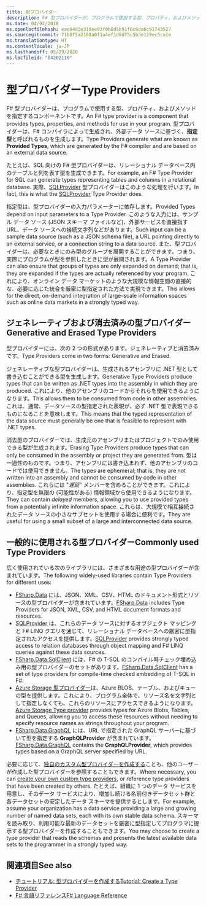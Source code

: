 ```yaml
---
title: 型プロバイダー
description: F# 型プロバイダーが、プログラムで使用する型、プロパティ、およびメソッドを指定するどのようなコンポーネントかを説明します。
ms.date: 04/02/2018
ms.openlocfilehash: eae64d2e318ee93f0b8d5b91f0c6da6c91743527
ms.sourcegitcommit: 71b8f5a2108a0f1a4ef1d8d75c5b3e129ec5ca1e
ms.translationtype: HT
ms.contentlocale: ja-JP
ms.lasthandoff: 05/29/2020
ms.locfileid: "84202110"
---
```

# <a name="type-providers"></a><span data-ttu-id="3c949-103">型プロバイダー</span><span class="sxs-lookup"><span data-stu-id="3c949-103">Type Providers</span></span>

<span data-ttu-id="3c949-104">F# 型プロバイダーは、プログラムで使用する型、プロパティ、およびメソッドを指定するコンポーネントです。</span><span class="sxs-lookup"><span data-stu-id="3c949-104">An F# type provider is a component that provides types, properties, and methods for use in your program.</span></span> <span data-ttu-id="3c949-105">型プロバイダーは、F# コンパイラによって生成され、外部データ ソースに基づく、**指定型**と呼ばれるものを生成します。</span><span class="sxs-lookup"><span data-stu-id="3c949-105">Type Providers generate what are known as **Provided Types**, which are generated by the F# compiler and are based on an external data source.</span></span>

<span data-ttu-id="3c949-106">たとえば、SQL 向けの F# 型プロバイダーは、リレーショナル データベース内のテーブルと列を表す型を生成できます。</span><span class="sxs-lookup"><span data-stu-id="3c949-106">For example, an F# Type Provider for SQL can generate types representing tables and columns in a relational database.</span></span> <span data-ttu-id="3c949-107">実際、[SQLProvider](https://fsprojects.github.io/SQLProvider/) 型プロバイダーはこのような処理を行います。</span><span class="sxs-lookup"><span data-stu-id="3c949-107">In fact, this is what the [SQLProvider](https://fsprojects.github.io/SQLProvider/) Type Provider does.</span></span>

<span data-ttu-id="3c949-108">指定型は、型プロバイダーの入力パラメーターに依存します。</span><span class="sxs-lookup"><span data-stu-id="3c949-108">Provided Types depend on input parameters to a Type Provider.</span></span> <span data-ttu-id="3c949-109">このような入力には、サンプル データ ソース (JSON スキーマ ファイルなど)、外部サービスを直接指す URL、データ ソースへの接続文字列などがあります。</span><span class="sxs-lookup"><span data-stu-id="3c949-109">Such input can be a sample data source (such as a JSON schema file), a URL pointing directly to an external service, or a connection string to a data source.</span></span> <span data-ttu-id="3c949-110">また、型プロバイダーは、必要なときにのみ型のグループを展開することができます。つまり、実際にプログラムが型を参照したときに型が展開されます。</span><span class="sxs-lookup"><span data-stu-id="3c949-110">A Type Provider can also ensure that groups of types are only expanded on demand; that is, they are expanded if the types are actually referenced by your program.</span></span> <span data-ttu-id="3c949-111">これにより、オンライン データ マーケットのような大規模な情報空間の直接的な、必要に応じた統合を厳密に型指定された方法で実現できます。</span><span class="sxs-lookup"><span data-stu-id="3c949-111">This allows for the direct, on-demand integration of large-scale information spaces such as online data markets in a strongly typed way.</span></span>

## <a name="generative-and-erased-type-providers"></a><span data-ttu-id="3c949-112">ジェネレーティブおよび消去済みの型プロバイダー</span><span class="sxs-lookup"><span data-stu-id="3c949-112">Generative and Erased Type Providers</span></span>

<span data-ttu-id="3c949-113">型プロバイダーには、次の 2 つの形式があります。ジェネレーティブと消去済みです。</span><span class="sxs-lookup"><span data-stu-id="3c949-113">Type Providers come in two forms: Generative and Erased.</span></span>

<span data-ttu-id="3c949-114">ジェネレーティブな型プロバイダーは、生成されるアセンブリに .NET 型として書き込むことができる型を生成します。</span><span class="sxs-lookup"><span data-stu-id="3c949-114">Generative Type Providers produce types that can be written as .NET types into the assembly in which they are produced.</span></span> <span data-ttu-id="3c949-115">これにより、他のアセンブリのコードからそれらを使用できるようになります。</span><span class="sxs-lookup"><span data-stu-id="3c949-115">This allows them to be consumed from code in other assemblies.</span></span> <span data-ttu-id="3c949-116">これは、通常、データソースの型指定された表現が、必ず .NET 型で表現できるものになることを意味します。</span><span class="sxs-lookup"><span data-stu-id="3c949-116">This means that the typed representation of the data source must generally be one that is feasible to represent with .NET types.</span></span>

<span data-ttu-id="3c949-117">消去型のプロバイダーでは、生成元のアセンブリまたはプロジェクトでのみ使用できる型が生成されます。</span><span class="sxs-lookup"><span data-stu-id="3c949-117">Erasing Type Providers produce types that can only be consumed in the assembly or project they are generated from.</span></span> <span data-ttu-id="3c949-118">型は一過性のものです。つまり、アセンブリには書き込まれず、他のアセンブリのコードでは使用できません。</span><span class="sxs-lookup"><span data-stu-id="3c949-118">The types are ephemeral; that is, they are not written into an assembly and cannot be consumed by code in other assemblies.</span></span> <span data-ttu-id="3c949-119">これらには "*遅延*" メンバーを含めることができます。これにより、指定型を無限の (可能性がある) 情報領域から使用できるようになります。</span><span class="sxs-lookup"><span data-stu-id="3c949-119">They can contain *delayed* members, allowing you to use provided types from a potentially infinite information space.</span></span> <span data-ttu-id="3c949-120">これらは、大規模で相互接続されたデータ ソースの小さなサブセットを使用する場合に便利です。</span><span class="sxs-lookup"><span data-stu-id="3c949-120">They are useful for using a small subset of a large and interconnected data source.</span></span>

## <a name="commonly-used-type-providers"></a><span data-ttu-id="3c949-121">一般的に使用される型プロバイダー</span><span class="sxs-lookup"><span data-stu-id="3c949-121">Commonly used Type Providers</span></span>

<span data-ttu-id="3c949-122">広く使用されている次のライブラリには、さまざまな用途の型プロバイダーが含まれています。</span><span class="sxs-lookup"><span data-stu-id="3c949-122">The following widely-used libraries contain Type Providers for different uses:</span></span>

- <span data-ttu-id="3c949-123">[FSharp.Data](https://fsharp.github.io/FSharp.Data/) には、JSON、XML、CSV、HTML のドキュメント形式とリソースの型プロバイダーが含まれています。</span><span class="sxs-lookup"><span data-stu-id="3c949-123">[FSharp.Data](https://fsharp.github.io/FSharp.Data/) includes Type Providers for JSON, XML, CSV, and HTML document formats and resources.</span></span>
- <span data-ttu-id="3c949-124">[SQLProvider](https://fsprojects.github.io/SQLProvider/) は、これらのデータ ソースに対するオブジェクト マッピングと F# LINQ クエリを通じて、リレーショナル データベースへの厳密に型指定されたアクセスを提供します。</span><span class="sxs-lookup"><span data-stu-id="3c949-124">[SQLProvider](https://fsprojects.github.io/SQLProvider/) provides strongly typed access to relation databases through object mapping and F# LINQ queries against these data sources.</span></span>
- <span data-ttu-id="3c949-125">[FSharp.Data.SqlClient](https://fsprojects.github.io/FSharp.Data.SqlClient/) には、F# の T-SQL のコンパイル時チェック埋め込み用の型プロバイダーのセットがあります。</span><span class="sxs-lookup"><span data-stu-id="3c949-125">[FSharp.Data.SqlClient](https://fsprojects.github.io/FSharp.Data.SqlClient/) has a set of type providers for compile-time checked embedding of T-SQL in F#.</span></span>
- <span data-ttu-id="3c949-126">[Azure Storage 型プロバイダー](https://fsprojects.github.io/AzureStorageTypeProvider/)は、Azure BLOB、テーブル、およびキューの型を提供します。これにより、プログラム全体で、リソース名を文字列として指定しなくても、これらのリソースにアクセスできるようになります。</span><span class="sxs-lookup"><span data-stu-id="3c949-126">[Azure Storage Type provider](https://fsprojects.github.io/AzureStorageTypeProvider/) provides types for Azure Blobs, Tables, and Queues, allowing you to access these resources without needing to specify resource names as strings throughout your program.</span></span>
- <span data-ttu-id="3c949-127">[FSharp.Data.GraphQL](https://fsprojects.github.io/FSharp.Data.GraphQL/index.html) には、URL で指定された GraphQL サーバーに基づいて型を指定する **GraphQLProvider** が含まれています。</span><span class="sxs-lookup"><span data-stu-id="3c949-127">[FSharp.Data.GraphQL](https://fsprojects.github.io/FSharp.Data.GraphQL/index.html) contains the **GraphQLProvider**, which provides types based on a GraphQL server specified by URL.</span></span>

<span data-ttu-id="3c949-128">必要に応じて、[独自のカスタム型プロバイダーを作成する](creating-a-type-provider.md)ことも、他のユーザーが作成した型プロバイダーを参照することもできます。</span><span class="sxs-lookup"><span data-stu-id="3c949-128">Where necessary, you can [create your own custom type providers](creating-a-type-provider.md), or reference type providers that have been created by others.</span></span> <span data-ttu-id="3c949-129">たとえば、組織に 1 つのデータ サービスを用意し、そのデータ サービスにより、増加し続ける名前付きデータセット群と各データセットの安定したデータ スキーマを提供するとします。</span><span class="sxs-lookup"><span data-stu-id="3c949-129">For example, assume your organization has a data service providing a large and growing number of named data sets, each with its own stable data schema.</span></span> <span data-ttu-id="3c949-130">スキーマを読み取り、利用可能な最新のデータセットを厳密に型指定してプログラマに提示する型プロバイダーを作成することもできます。</span><span class="sxs-lookup"><span data-stu-id="3c949-130">You may choose to create a type provider that reads the schemas and presents the latest available data sets to the programmer in a strongly typed way.</span></span>

## <a name="see-also"></a><span data-ttu-id="3c949-131">関連項目</span><span class="sxs-lookup"><span data-stu-id="3c949-131">See also</span></span>

- [<span data-ttu-id="3c949-132">チュートリアル: 型プロバイダーを作成する</span><span class="sxs-lookup"><span data-stu-id="3c949-132">Tutorial: Create a Type Provider</span></span>](creating-a-type-provider.md)
- [<span data-ttu-id="3c949-133">F# 言語リファレンス</span><span class="sxs-lookup"><span data-stu-id="3c949-133">F# Language Reference</span></span>](../../language-reference/index.md)
